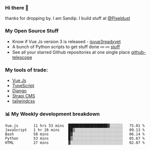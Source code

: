 ### Hi there 👋

thanks for dropping by.
I am Sandip. I build stuff at [@Pixeldust](github.com/pixeldust-in/)

###  **My Open Source Stuff**

 - Know if Vue Js version 3 is released -  [isvue3readyyet](https://github.com/sandiprb/isvue3readyyet)
 - A bunch of Python scripts to get stuff done 💤 💤 [stuff](https://github.com/sandiprb/stuff)
 - See all your starred Github repositories at one single place [github-telescope](https://github.com/sandiprb/github-telescope)



###  **My tools of trade:**
 - [Vue Js](https://github.com/vuejs/vue/)
 - [TypeScript](https://github.com/microsoft/TypeScript)
 - [Django](github.com/django/django)
 - [Strapi CMS](github.com/strapi/strapi)
 - [tailwindcss](https://github.com/tailwindlabs/tailwindcss)


###  📊 **My Weekly development breakdown**
<!--START_SECTION:waka-->
```text
Vue.js       11 hrs 53 mins  ██████████████████▓░░░░░░   75.01 % 
JavaScript   1 hr 26 mins    ██▒░░░░░░░░░░░░░░░░░░░░░░   09.13 % 
Bash         58 mins         █▓░░░░░░░░░░░░░░░░░░░░░░░   06.14 % 
Python       53 mins         █▒░░░░░░░░░░░░░░░░░░░░░░░   05.67 % 
HTML         27 mins         ▓░░░░░░░░░░░░░░░░░░░░░░░░   02.87 % 
```
<!--END_SECTION:waka-->
